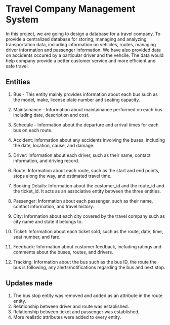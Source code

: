 # Travel Company Management System

In this project, we are going to design a database for a travel company, To
provide a centralized database for storing, managing and analyzing transportation data, including 
information on vehicles, routes, managing driver information and passenger information. We have also provided data on accidents occured by a particular driver and the vehcile. The data would help company provide a better customer service and more efficient and safe travel.

## Entities

1. Bus - This entity mainly provides information about each bus such as the model, make, license plate number and seating capacity.

2. Maintainance - Information about maintainance performed on each bus including date, description and cost.

3. Schedule - Information about the departure and arrival times for each bus on each route.

4. Accident: Information about any accidents involving the buses, including the date, location, cause, and damage.

5. Driver: Information about each driver, such as their name, contact information, and driving record.

6. Route: Information about each route, such as the start and end points, stops along the way, and estimated travel time.

7. Booking Details: Information about the customer_id and the route_id and the ticket_id. It acts as an associative entity between the three    entities.

8. Passenger:  Information about each passenger, such as their name, contact information, and travel history.

9. City: Information about each city covered by the travel company such as city name and state it belongs to.

10. Ticket: Information about each ticket sold, such as the route, date, time, seat number, and fare.

11. Feedback:  Information about customer feedback, including ratings and comments about the buses, routes, and drivers.

12. Tracking: Information about the bus such as the bus ID, the route the bus is following, any alerts/notifications regarding the bus and next stop.

##  Updates made
1. The bus stop entity was removed and added as an attribute in the route entity.
2. Relationship between driver and route was established.
3. Relationship between ticket and passenger was established. 
4. More realistic attributes were added to every entity.